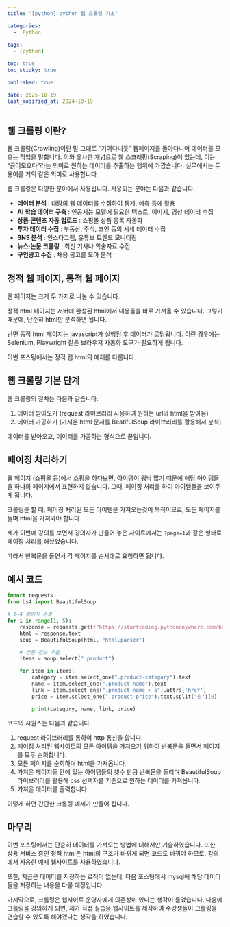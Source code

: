 ```yaml
---
title: "[python] python 웹 크롤링 기초"

categories:
  -  Python
  
tags:
  - [python]

toc: true
toc_sticky: true

published: true

date: 2025-10-19
last_modified_at: 2024-10-19
---
```


## 웹 크롤링 이란?

웹 크롤링(Crawling)이란 말 그대로 “기어다니듯” 웹페이지를 돌아다니며 데이터를 모으는 작업을 말합니다. 이와 유사한 개념으로 웹 스크래핑(Scraping)이 있는데, 이는 “긁어모으다”라는 의미로 원하는 데이터를 추출하는 행위에 가깝습니다. 실무에서는 두 용어를 거의 같은 의미로 사용합니다.

웹 크롤링은 다양한 분야에서 사용됩니다. 사용되는 분야는 다음과 같습니다.
- **데이터 분석** : 대량의 웹 데이터를 수집하여 통계, 예측 등에 활용
- **AI 학습 데이터 구축** : 인공지능 모델에 필요한 텍스트, 이미지, 영상 데이터 수집
- **상품·콘텐츠 자동 업로드** : 쇼핑몰 상품 등록 자동화
- **투자 데이터 수집** : 부동산, 주식, 코인 등의 시세 데이터 수집
- **SNS 분석** : 인스타그램, 유튜브 트렌드 모니터링
- **뉴스·논문 크롤링** : 최신 기사나 학술자료 수집
- **구인광고 수집** : 채용 공고를 모아 분석

## 정적 웹 페이지, 동적 웹 페이지 

웹 페이지는 크게 두 가지로 나눌 수 있습니다.

정적 html 페이지는 서버에 완성된 html에서 내용들을 바로 가져올 수 있습니다. 그렇기 때문에, 단순히 html만 분석하면 됩니다.

반면 동적 html 페이지는 javascript가 실행된 후 데이터가 로딩됩니다. 이런 경우에는 Selenium, Playwright 같은 브라우저 자동화 도구가 필요하게 됩니다.

이번 포스팅에서는 정적 웹 html의 예제를 다룹니다.

## 웹 크롤링 기본 단계

웹 크롤링의 절차는 다음과 같습니다.

1. 데이터 받아오기 (request 라이브러리 사용하여 원하는 url의 html을 받아옴)
2. 데이터 가공하기 (가져온 html 문서를 BeatifulSoup 라이브러리를 활용해서 분석)

데이터를 받아오고, 데이터를 가공하는 형식으로 끝입니다.

## 페이징 처리하기

웹 페이지 (쇼핑몰 등)에서 쇼핑을 하다보면, 아이템이 워낙 많기 때문에 해당 아이템들을 하나의 페이지에서 표현하지 않습니다. 그때, 페이징 처리를 하여 아이템들을 보여주게 됩니다.

크롤링을 할 때, 페이징 처리된 모든 아이템을 가져오는것이 목적이므로, 모든 페이지를 돌며 html을 가져와야 합니다.

제가 이번에 강의를 보면서 강의자가 만들어 놓은 사이트에서는 `?page=1`과 같은 형태로 페이징 처리를 해놨었습니다.

따라서 반복문을 돌면서 각 페이지를 순서대로 요청하면 됩니다.


## 예시 코드

```python
import requests
from bs4 import BeautifulSoup

# 1~4 페이지 순회
for i in range(1, 5):
    response = requests.get(f"https://startcoding.pythonanywhere.com/basic?page={i}")
    html = response.text
    soup = BeautifulSoup(html, "html.parser")

    # 상품 정보 추출
    items = soup.select(".product")

    for item in items:
        category = item.select_one(".product-category").text
        name = item.select_one(".product-name").text
        link = item.select_one(".product-name > a").attrs['href']
        price = item.select_one(".product-price").text.split("원")[0]

        print(category, name, link, price)

```

코드의 시퀀스는 다음과 같습니다.

1. request 라이브러리를 통하여 http 통신을 합니다. 
2. 페이징 처리된 웹사이트의 모든 아이템을 가져오기 위하여 반복문을 돌면서 페이지를 모두 순회합니다.
3. 모든 페이지를 순회하며 html을 가져옵니다.
4. 가져온 페이지들 안에 있는 아이템들의 갯수 만큼 반복문을 돌리며 BeautifulSoup 라이브러리를 활용해 css 선택자를 기준으로 원하는 데이터를 가져옵니다.
5. 가져온 데이터를 출력합니다.

이렇게 하면 간단한 크롤링 예제가 만들어 집니다.

## 마무리

이번 포스팅에서는 단순히 데이터를 가져오는 방법에 대해서만 기술하였습니다. 또한, 상용 서비스 중인 정적 html은 html의 구조가 바뀌게 되면 코드도 바꿔야 하므로, 강의에서 사용한 예제 웹사이트를 사용하였습니다.

또한, 지금은 데이터를 저장하는 로직이 없는데, 다음 포스팅에서 mysql에 해당 데이터들을 저장하는 내용을 다룰 예정입니다.

마지막으로, 크롤링은 웹사이트 운영자에게 의존성이 있다는 생각이 들었습니다. 다음에 크롤링을 강의하게 되면, 제가 직접 실습용 웹사이트를 제작하여 수강생들이 크롤링을 연습할 수 있도록 해야겠다는 생각을 하였습니다.